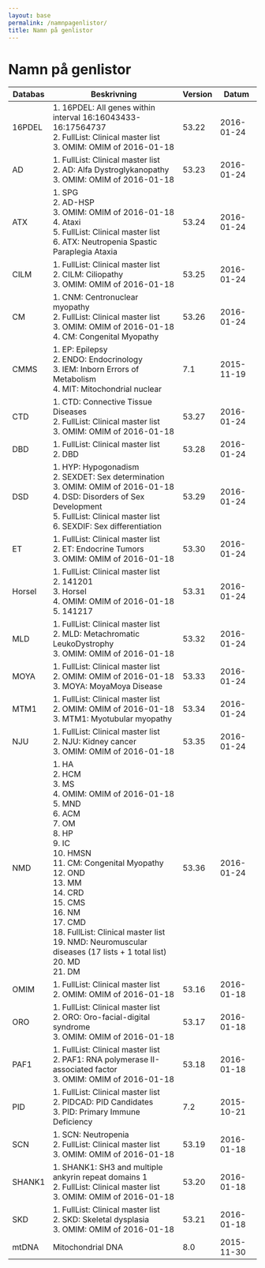 ```yaml
---
layout: base
permalink: /namnpagenlistor/
title: Namn på genlistor
---
```


# Namn på genlistor

|Databas|Beskrivning|Version|Datum|
|---|---|---|---|
|16PDEL|1. 16PDEL: All genes within interval 16:16043433-16:17564737<br />2. FullList: Clinical master list<br />3. OMIM: OMIM of 2016-01-18<br />|53.22|2016-01-24|
|AD|1. FullList: Clinical master list<br />2. AD: Alfa Dystroglykanopathy<br />3. OMIM: OMIM of 2016-01-18<br />|53.23|2016-01-24|
|ATX|1. SPG<br />2. AD-HSP<br />3. OMIM: OMIM of 2016-01-18<br />4. Ataxi<br />5. FullList: Clinical master list<br />6. ATX: Neutropenia Spastic Paraplegia Ataxia<br />|53.24|2016-01-24|
|CILM|1. FullList: Clinical master list<br />2. CILM: Ciliopathy<br />3. OMIM: OMIM of 2016-01-18<br />|53.25|2016-01-24|
|CM|1. CNM: Centronuclear myopathy<br />2. FullList: Clinical master list<br />3. OMIM: OMIM of 2016-01-18<br />4. CM: Congenital Myopathy<br />|53.26|2016-01-24|
|CMMS|1. EP: Epilepsy<br />2. ENDO: Endocrinology<br />3. IEM: Inborn Errors of Metabolism<br />4. MIT: Mitochondrial nuclear<br />|7.1|2015-11-19|
|CTD|1. CTD: Connective Tissue Diseases<br />2. FullList: Clinical master list<br />3. OMIM: OMIM of 2016-01-18<br />|53.27|2016-01-24|
|DBD|1. FullList: Clinical master list<br />2. DBD<br />|53.28|2016-01-24|
|DSD|1. HYP: Hypogonadism<br />2. SEXDET: Sex determination<br />3. OMIM: OMIM of 2016-01-18<br />4. DSD: Disorders of Sex Development<br />5. FullList: Clinical master list<br />6. SEXDIF: Sex differentiation<br />|53.29|2016-01-24|
|ET|1. FullList: Clinical master list<br />2. ET: Endocrine Tumors<br />3. OMIM: OMIM of 2016-01-18<br />|53.30|2016-01-24|
|Horsel|1. FullList: Clinical master list<br />2. 141201<br />3. Horsel<br />4. OMIM: OMIM of 2016-01-18<br />5. 141217<br />|53.31|2016-01-24|
|MLD|1. FullList: Clinical master list<br />2. MLD: Metachromatic LeukoDystrophy<br />3. OMIM: OMIM of 2016-01-18<br />|53.32|2016-01-24|
|MOYA|1. FullList: Clinical master list<br />2. OMIM: OMIM of 2016-01-18<br />3. MOYA: MoyaMoya Disease<br />|53.33|2016-01-24|
|MTM1|1. FullList: Clinical master list<br />2. OMIM: OMIM of 2016-01-18<br />3. MTM1: Myotubular myopathy<br />|53.34|2016-01-24|
|NJU|1. FullList: Clinical master list<br />2. NJU: Kidney cancer<br />3. OMIM: OMIM of 2016-01-18<br />|53.35|2016-01-24|
|NMD|1. HA<br />2. HCM<br />3. MS<br />4. OMIM: OMIM of 2016-01-18<br />5. MND<br />6. ACM<br />7. OM<br />8. HP<br />9. IC<br />10. HMSN<br />11. CM: Congenital Myopathy<br />12. OND<br />13. MM<br />14. CRD<br />15. CMS<br />16. NM<br />17. CMD<br />18. FullList: Clinical master list<br />19. NMD: Neuromuscular diseases (17 lists + 1 total list)<br />20. MD<br />21. DM<br />|53.36|2016-01-24|
|OMIM|1. FullList: Clinical master list<br />2. OMIM: OMIM of 2016-01-18<br />|53.16|2016-01-18|
|ORO|1. FullList: Clinical master list<br />2. ORO: Oro-facial-digital syndrome<br />3. OMIM: OMIM of 2016-01-18<br />|53.17|2016-01-18|
|PAF1|1. FullList: Clinical master list<br />2. PAF1: RNA polymerase II-associated factor<br />3. OMIM: OMIM of 2016-01-18<br />|53.18|2016-01-18|
|PID|1. FullList: Clinical master list<br />2. PIDCAD: PID Candidates<br />3. PID: Primary Immune Deficiency<br />|7.2|2015-10-21|
|SCN|1. SCN: Neutropenia<br />2. FullList: Clinical master list<br />3. OMIM: OMIM of 2016-01-18<br />|53.19|2016-01-18|
|SHANK1|1. SHANK1: SH3 and multiple ankyrin repeat domains 1<br />2. FullList: Clinical master list<br />3. OMIM: OMIM of 2016-01-18<br />|53.20|2016-01-18|
|SKD|1. FullList: Clinical master list<br />2. SKD: Skeletal dysplasia<br />3. OMIM: OMIM of 2016-01-18<br />|53.21|2016-01-18|
|mtDNA|Mitochondrial DNA|8.0|2015-11-30|
